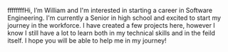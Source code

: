 ffffffffHi, I’m William and I'm interested in starting a career in Software Engineering. I'm currently a Senior in high school and excited to start my journey in the workforce. I have created a few projects here, however I know I still have a lot to learn both in my technical skills and in the feild 
itself. I hope you will be able to help me in my journey! 

<!---
William-Ranci-Ortigosa/William-Ranci-Ortigosa is a ✨ special ✨ repository because its `README.md` (this file) appears on your GitHub profile.
You can click the Preview link to take a look at your changes.
--->
